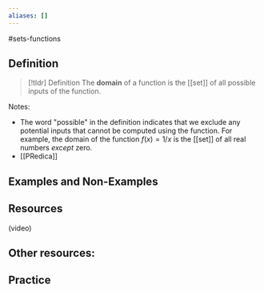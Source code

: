 ```yaml
---
aliases: []
--- 
```


#sets-functions 

## Definition 

> [!tldr] Definition
> The **domain** of a function is the [[set]] of all possible inputs of the function. 

Notes: 
- The word "possible" in the definition indicates that we exclude any potential inputs that cannot be computed using the function. For example, the domain of the function $f(x) = 1/x$ is the [[set]] of all real numbers *except* zero. 
- [[PRedica]]

## Examples and Non-Examples

## Resources 

(video)

Other resources: 
- 

## Practice 
